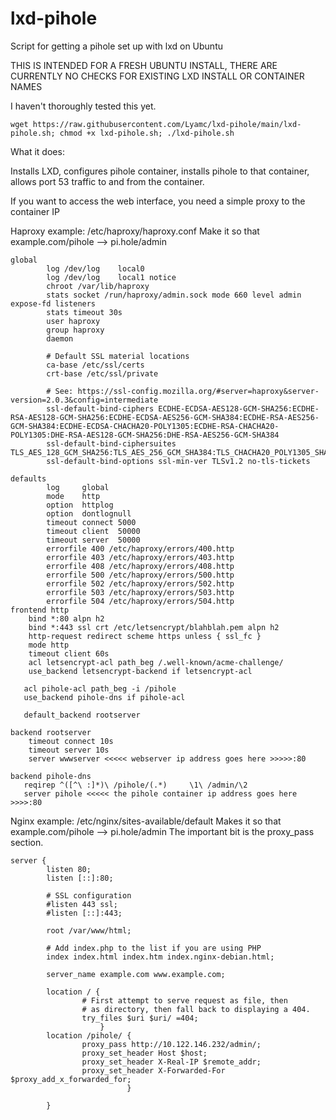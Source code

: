 # lxd-pihole
Script for getting a pihole set up with lxd on Ubuntu

THIS IS INTENDED FOR A FRESH UBUNTU INSTALL, THERE ARE CURRENTLY NO CHECKS FOR EXISTING LXD INSTALL OR CONTAINER NAMES

I haven't thoroughly tested this yet.


```
wget https://raw.githubusercontent.com/Lyamc/lxd-pihole/main/lxd-pihole.sh; chmod +x lxd-pihole.sh; ./lxd-pihole.sh
```

What it does:

Installs LXD, configures pihole container, installs pihole to that container, allows port 53 traffic to and from the container.

If you want to access the web interface, you need a simple proxy to the container IP

Haproxy example: /etc/haproxy/haproxy.conf
Make it so that example.com/pihole --> pi.hole/admin

```
global
        log /dev/log    local0
        log /dev/log    local1 notice
        chroot /var/lib/haproxy
        stats socket /run/haproxy/admin.sock mode 660 level admin expose-fd listeners
        stats timeout 30s
        user haproxy
        group haproxy
        daemon

        # Default SSL material locations
        ca-base /etc/ssl/certs
        crt-base /etc/ssl/private

        # See: https://ssl-config.mozilla.org/#server=haproxy&server-version=2.0.3&config=intermediate
        ssl-default-bind-ciphers ECDHE-ECDSA-AES128-GCM-SHA256:ECDHE-RSA-AES128-GCM-SHA256:ECDHE-ECDSA-AES256-GCM-SHA384:ECDHE-RSA-AES256-GCM-SHA384:ECDHE-ECDSA-CHACHA20-POLY1305:ECDHE-RSA-CHACHA20-POLY1305:DHE-RSA-AES128-GCM-SHA256:DHE-RSA-AES256-GCM-SHA384
        ssl-default-bind-ciphersuites TLS_AES_128_GCM_SHA256:TLS_AES_256_GCM_SHA384:TLS_CHACHA20_POLY1305_SHA256
        ssl-default-bind-options ssl-min-ver TLSv1.2 no-tls-tickets

defaults
        log     global
        mode    http
        option  httplog
        option  dontlognull
        timeout connect 5000
        timeout client  50000
        timeout server  50000
        errorfile 400 /etc/haproxy/errors/400.http
        errorfile 403 /etc/haproxy/errors/403.http
        errorfile 408 /etc/haproxy/errors/408.http
        errorfile 500 /etc/haproxy/errors/500.http
        errorfile 502 /etc/haproxy/errors/502.http
        errorfile 503 /etc/haproxy/errors/503.http
        errorfile 504 /etc/haproxy/errors/504.http
frontend http
    bind *:80 alpn h2
    bind *:443 ssl crt /etc/letsencrypt/blahblah.pem alpn h2
    http-request redirect scheme https unless { ssl_fc }
    mode http
    timeout client 60s
    acl letsencrypt-acl path_beg /.well-known/acme-challenge/
    use_backend letsencrypt-backend if letsencrypt-acl

   acl pihole-acl path_beg -i /pihole
   use_backend pihole-dns if pihole-acl
   
   default_backend rootserver
   
backend rootserver
    timeout connect 10s
    timeout server 10s
    server wwwserver <<<<< webserver ip address goes here >>>>>:80

backend pihole-dns
   reqirep ^([^\ :]*)\ /pihole/(.*)     \1\ /admin/\2
   server pihole <<<<< the pihole container ip address goes here >>>>:80
```

Nginx example: /etc/nginx/sites-available/default
Makes it so that example.com/pihole --> pi.hole/admin
The important bit is the proxy_pass section.

```
server {
        listen 80;
        listen [::]:80;

        # SSL configuration
        #listen 443 ssl;
        #listen [::]:443;

        root /var/www/html;

        # Add index.php to the list if you are using PHP
        index index.html index.htm index.nginx-debian.html;

        server_name example.com www.example.com;

        location / {
                # First attempt to serve request as file, then
                # as directory, then fall back to displaying a 404.
                try_files $uri $uri/ =404;
                    }
        location /pihole/ {
                proxy_pass http://10.122.146.232/admin/;
                proxy_set_header Host $host;
                proxy_set_header X-Real-IP $remote_addr;
                proxy_set_header X-Forwarded-For $proxy_add_x_forwarded_for;
                          }
        
        }

```

